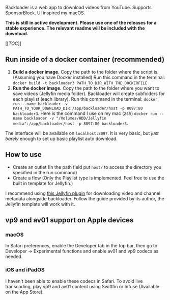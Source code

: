 
Backloader is a web app to download videos from YouTube. Supports SponsorBlock. UI inspired my macOS.

**This is still in active development. Please use one of the releases for a stable experience. The relevant readme will be included with the download.**

[[_TOC_]]

## Run inside of a docker container (recommended)

1. **Build a docker image.** Copy the path to the folder where the script is. (Assuming you have Docker installed) Run this command in the terminal: `docker build -t backloader3 PATH_TO_DIR_WITH_THE_DOCKERFILE` 
2. **Run the docker image.** Copy the path to the folder where you want to save videos (Jellyfin media folder). Backloader will create subfolders for each playlist (each library). Run this command in the terminal: `docker run --name backloader -v PATH_TO_YOUR_DOWNLOAD_DIR:/app/backloader/host -p 8097:80 backloader3`. Here is the command I use on my mac (zsh) `docker run --name backloader -v "/Volumes/HDD/Jellyfin media":/app/backloader/host -p 8097:80 backloader3`.

The interface will be available on `localhost:8097`. It is very basic, but *just barely* enough to set up basic playlist auto download.


## How to use
 - Create an outlet (In the path field put `host/` to access the directory you specified in the run command)
 - Create a flow (Only the Playlist type is implemented. Feel free to use the built in template for Jellyfin.)


I recommend using [this Jellyfin plugin](https://github.com/ankenyr/jellyfin-youtube-metadata-plugin) for downloading video and channel metadata alongside backloader. Follow the guide provided by its author, the Jellyfin template will work with it.


## vp9 and av01 support on Apple devices

### macOS

In Safari preferences, enable the Developer tab in the top bar, then go to Developer → Experimental functions and enable av01 and vp9 codecs as needed.

### iOS and iPadOS

I haven't been able to enable these codecs in Safari. To avoid live transcoding, play vp9 and av01 content using Swiftfin or Infuse (Available on the App Store).
